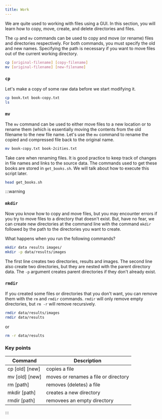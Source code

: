 ```yaml
---
title: Work
---
```




We are quite used to working with files using a GUI. In this section, you will learn how to copy, move, create, and delete directories and files.

The `cp` and `mv` commands can be used to copy and move (or rename) files and directories respectively. For both commands, you must specify the old and new names. Specifying the path is necessary if you want to move files out of the current working directory.


```bash
cp [original-filename] [copy-filename]
mv [original-filename] [new-filename]
```

### `cp` 

Let's make a copy of some raw data before we start modifying it. 

```bash
cp book.txt book-copy.txt
ls
```

###  `mv`


The `mv` command can be used to either move files to a new location or to rename them (which is essentially moving the contents from the old filename to the new file name. Let's use the `mv` command to rename the copied and compressed file back to the original name.

```bash
mv book-copy.txt book-2cities.txt

```

Take care when renaming files. It is good practice to keep track of changes in file names and links to the source data. The commands used to get these books are stored in `get_books.sh`.  We will talk about how to execute this script later.

```bash
head get_books.sh
```


:::warning

### `mkdir` 

Now you know how to copy and move files, but you may encounter errors if you try to move files to a directory that doesn't exist. But, have no fear, we can create new directories at the command line with the command `mkdir` followed by the path to the directories you want to create. 

What happens when you run the following commands?


```bash
mkdir data results images/
mkdir -p data/results/images
```


The first line creates two directories, results and images. The second line also create two directories, but they are nested with the parent directory data. 
The `-p` argument creates parent directories if they don't already exist.
 
 
### `rmdir` 

If you created some files or directories that you don't want, you can remove them with the `rm` and `rmdir` commands. 
`rmdir` will only remove empty directories, but `rm -r` will remove recursively.

```bash
rmdir data/results/images
rmdir data/results
```

or 

```bash
rm -r data/results
```



### Key points

| Command | Description |
| -------- | -------- | 
|cp [old] [new] | copies a file | 
|mv [old] [new]| moves or renames a file or directory |
|rm [path] | removes (deletes) a file |
|mkdir [path] | creates a new directory |
|rmdir [path] | removees an empty  directory |
:::
